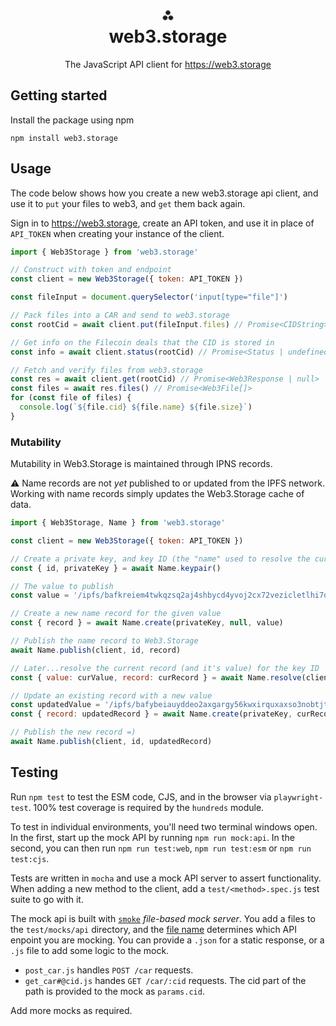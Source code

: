 <h1 align="center">⁂<br/>web3.storage</h1>
<p align="center">The JavaScript API client for <a href="https://web3.storage">https://web3.storage</a></p>

## Getting started

Install the package using npm

```console
npm install web3.storage
```

## Usage

The code below shows how you create a new web3.storage api client, and use it to `put` your files to web3, and `get` them back again.

Sign in to <https://web3.storage>, create an API token, and use it in place of `API_TOKEN` when creating your instance of the client.

```js
import { Web3Storage } from 'web3.storage'

// Construct with token and endpoint
const client = new Web3Storage({ token: API_TOKEN })

const fileInput = document.querySelector('input[type="file"]')

// Pack files into a CAR and send to web3.storage
const rootCid = await client.put(fileInput.files) // Promise<CIDString>

// Get info on the Filecoin deals that the CID is stored in
const info = await client.status(rootCid) // Promise<Status | undefined>

// Fetch and verify files from web3.storage
const res = await client.get(rootCid) // Promise<Web3Response | null>
const files = await res.files() // Promise<Web3File[]>
for (const file of files) {
  console.log(`${file.cid} ${file.name} ${file.size}`)
}
```

### Mutability

Mutability in Web3.Storage is maintained through IPNS records.

⚠️ Name records are not _yet_ published to or updated from the IPFS network. Working with name records simply updates the Web3.Storage cache of data.

```js
import { Web3Storage, Name } from 'web3.storage'

const client = new Web3Storage({ token: API_TOKEN })

// Create a private key, and key ID (the "name" used to resolve the current value)
const { id, privateKey } = await Name.keypair()

// The value to publish
const value = '/ipfs/bafkreiem4twkqzsq2aj4shbycd4yvoj2cx72vezicletlhi7dijjciqpui'

// Create a new name record for the given value
const { record } = await Name.create(privateKey, null, value)

// Publish the name record to Web3.Storage
await Name.publish(client, id, record)

// Later...resolve the current record (and it's value) for the key ID
const { value: curValue, record: curRecord } = await Name.resolve(client, id)

// Update an existing record with a new value
const updatedValue = '/ipfs/bafybeiauyddeo2axgargy56kwxirquxaxso3nobtjtjvoqu552oqciudrm'
const { record: updatedRecord } = await Name.create(privateKey, curRecord, updatedValue)

// Publish the new record =)
await Name.publish(client, id, updatedRecord)
```

## Testing
Run `npm test` to test the ESM code, CJS, and in the browser via `playwright-test`. 100% test coverage is required by the `hundreds` module.

To test in individual environments, you'll need two terminal windows open. In the first, start up the mock API by running `npm run mock:api`. In the second, you can then run `npm run test:web`, `npm run test:esm` or `npm run test:cjs`.

Tests are written in `mocha` and use a mock API server to assert functionality. When adding a new method to the client, add a `test/<method>.spec.js` test suite to go with it.

The mock api is built with [`smoke`](https://github.com/sinedied/smoke) _file-based mock server_. You add a files to the `test/mocks/api` directory, and the [file name](https://github.com/sinedied/smoke#file-naming) determines which API enpoint you are mocking. You can provide a `.json` for a static response, or a `.js` file to add some logic to the mock.

- `post_car.js` handles `POST /car` requests.
- `get_car#@cid.js` handes `GET /car/:cid` requests. The cid part of the path is provided to the mock as `params.cid`.

Add more mocks as required.
